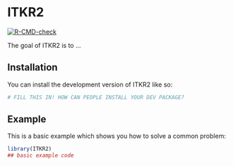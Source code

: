 
# ITKR2

<!-- badges: start -->
[![R-CMD-check](https://github.com/dipterix/ITKR2/actions/workflows/R-CMD-check.yaml/badge.svg)](https://github.com/dipterix/ITKR2/actions/workflows/R-CMD-check.yaml)
<!-- badges: end -->

The goal of ITKR2 is to ...

## Installation

You can install the development version of ITKR2 like so:

``` r
# FILL THIS IN! HOW CAN PEOPLE INSTALL YOUR DEV PACKAGE?
```

## Example

This is a basic example which shows you how to solve a common problem:

``` r
library(ITKR2)
## basic example code
```

